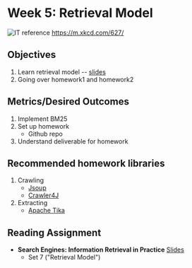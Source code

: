 # Week 5: Retrieval Model

![IT reference](http://imgs.xkcd.com/comics/tech_support_cheat_sheet.png)
https://m.xkcd.com/627/

## Objectives

1. Learn retrieval model -- [slides](http://dg3rtljvitrle.cloudfront.net/slides/chap7.pdf)
2. Going over homework1 and homework2

## Metrics/Desired Outcomes

1. Implement BM25
2. Set up homework
    * Github repo
3. Understand deliverable for homework

## Recommended homework libraries

1. Crawling
    * [Jsoup](http://jsoup.org/)
    * [Crawler4J](https://github.com/yasserg/crawler4j)
2. Extracting
    * [Apache Tika](https://tika.apache.org/)

## Reading Assignment

* **Search Engines: Information Retrieval in Practice** [Slides](http://www.search-engines-book.com/slides/)
  * Set 7 ("Retrieval Model")
